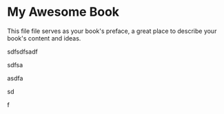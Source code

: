 # My Awesome Book

This file file serves as your book's preface, a great place to describe your book's content and ideas.

sdfsdfsadf



sdfsa



asdfa

sd

f

